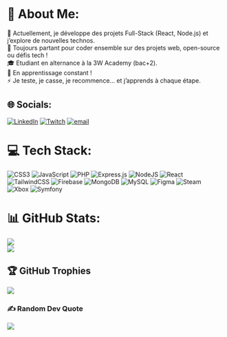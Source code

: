 # 💫 About Me:
🔭 Actuellement, je développe des projets Full-Stack (React, Node.js) et j’explore de nouvelles technos.<br>👯 Toujours partant pour coder ensemble sur des projets web, open-source ou défis tech !<br>🎓 Etudiant en alternance à la 3W Academy (bac+2).<br>🌱 En apprentissage constant !<br>⚡ Je teste, je casse, je recommence… et j’apprends à chaque étape.


## 🌐 Socials:
[![LinkedIn](https://img.shields.io/badge/LinkedIn-%230077B5.svg?logo=linkedin&logoColor=white)](https://linkedin.com/in/hakimzaabi) [![Twitch](https://img.shields.io/badge/Twitch-%239146FF.svg?logo=Twitch&logoColor=white)](https://twitch.tv/hako_tak) [![email](https://img.shields.io/badge/Email-D14836?logo=gmail&logoColor=white)](mailto:hakim.hakim2206@gmail.com) 

# 💻 Tech Stack:
![CSS3](https://img.shields.io/badge/css3-%231572B6.svg?style=for-the-badge&logo=css3&logoColor=white) ![JavaScript](https://img.shields.io/badge/javascript-%23323330.svg?style=for-the-badge&logo=javascript&logoColor=%23F7DF1E) ![PHP](https://img.shields.io/badge/php-%23777BB4.svg?style=for-the-badge&logo=php&logoColor=white) ![Express.js](https://img.shields.io/badge/express.js-%23404d59.svg?style=for-the-badge&logo=express&logoColor=%2361DAFB) ![NodeJS](https://img.shields.io/badge/node.js-6DA55F?style=for-the-badge&logo=node.js&logoColor=white) ![React](https://img.shields.io/badge/react-%2320232a.svg?style=for-the-badge&logo=react&logoColor=%2361DAFB) ![TailwindCSS](https://img.shields.io/badge/tailwindcss-%2338B2AC.svg?style=for-the-badge&logo=tailwind-css&logoColor=white) ![Firebase](https://img.shields.io/badge/firebase-a08021?style=for-the-badge&logo=firebase&logoColor=ffcd34) ![MongoDB](https://img.shields.io/badge/MongoDB-%234ea94b.svg?style=for-the-badge&logo=mongodb&logoColor=white) ![MySQL](https://img.shields.io/badge/mysql-4479A1.svg?style=for-the-badge&logo=mysql&logoColor=white) ![Figma](https://img.shields.io/badge/figma-%23F24E1E.svg?style=for-the-badge&logo=figma&logoColor=white) ![Steam](https://img.shields.io/badge/steam-%23000000.svg?style=for-the-badge&logo=steam&logoColor=white) ![Xbox](https://img.shields.io/badge/xbox-%23107C10.svg?style=for-the-badge&logo=xbox&logoColor=white) ![Symfony](https://img.shields.io/badge/symfony-%23000000.svg?style=for-the-badge&logo=symfony&logoColor=white)
# 📊 GitHub Stats:

![](https://github-readme-streak-stats.herokuapp.com/?user=Hakim-2206&theme=blue_navy&hide_border=false)<br/>
![](https://github-readme-stats.vercel.app/api/top-langs/?username=Hakim-2206&theme=blue_navy&hide_border=false&include_all_commits=false&count_private=true&layout=compact)

## 🏆 GitHub Trophies
![](https://github-profile-trophy.vercel.app/?username=hakim-2206&theme=onedark&no-frame=false&no-bg=true&margin-w=4)

### ✍️ Random Dev Quote
![](https://quotes-github-readme.vercel.app/api?type=horizontal&theme=tokyonight)

<!-- Proudly created with GPRM ( https://gprm.itsvg.in ) -->
